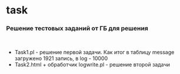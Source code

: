 # task
<h3>Решение тестовых заданий от ГБ для решения </h3><BR>
<ul>
 <li>Task1.pl - решение первой задачи. Как итог в таблицу message загружено 1921 запись, в log - 10000</li>
 <li>Task2.html + обработчик logwrite.pl - решение второй задачи</li>
</ul>
